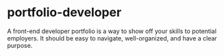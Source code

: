 # portfolio-developer
A front-end developer portfolio is a way to show off your skills to potential employers. It should be easy to navigate, well-organized, and have a clear purpose. 
